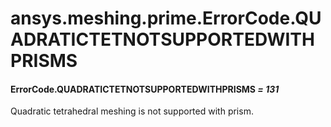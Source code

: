 # ansys.meshing.prime.ErrorCode.QUADRATICTETNOTSUPPORTEDWITHPRISMS



#### ErrorCode.QUADRATICTETNOTSUPPORTEDWITHPRISMS *= 131*

Quadratic tetrahedral meshing is not supported with prism.

<!-- !! processed by numpydoc !! -->
